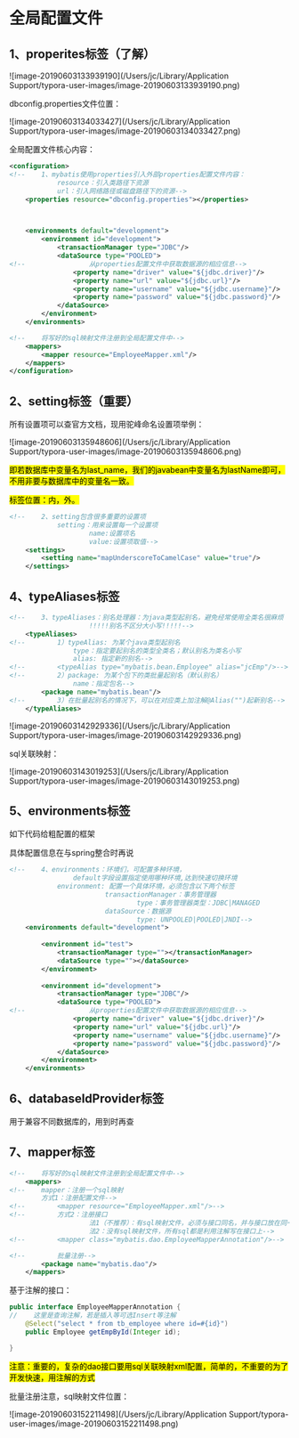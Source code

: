 # 全局配置文件



## 1、properites标签（了解）



![image-20190603133939190](/Users/jc/Library/Application Support/typora-user-images/image-20190603133939190.png)



dbconfig.properties文件位置：

![image-20190603134033427](/Users/jc/Library/Application Support/typora-user-images/image-20190603134033427.png)



全局配置文件核心内容：

```xml
<configuration>
<!--    1、mybatis使用properties引入外部properties配置文件内容：
            resource：引入类路径下资源
            url：引入网络路径或磁盘路径下的资源-->
    <properties resource="dbconfig.properties"></properties>



    <environments default="development">
        <environment id="development">
            <transactionManager type="JDBC"/>
            <dataSource type="POOLED">
<!--                从properties配置文件中获取数据源的相应信息-->
                <property name="driver" value="${jdbc.driver}"/>
                <property name="url" value="${jdbc.url}"/>
                <property name="username" value="${jdbc.username}"/>
                <property name="password" value="${jdbc.password}"/>
            </dataSource>
        </environment>
    </environments>

<!--    将写好的sql映射文件注册到全局配置文件中-->
    <mappers>
        <mapper resource="EmployeeMapper.xml"/>
    </mappers>
</configuration>
```



## 2、setting标签（重要）

所有设置项可以查官方文档，现用驼峰命名设置项举例：

![image-20190603135948606](/Users/jc/Library/Application Support/typora-user-images/image-20190603135948606.png)

<mark>即若数据库中变量名为last_name，我们的javabean中变量名为lastName即可，不用非要与数据库中的变量名一致。</mark>

<mark>标签位置：<configuration>内，<environments>外。</mark>

```xml
<!--    2、setting包含很多重要的设置项
            setting：用来设置每一个设置项
                    name:设置项名
                    value:设置项取值-->
    <settings>
        <setting name="mapUnderscoreToCamelCase" value="true"/>
    </settings>
```



## 4、typeAliases标签



```xml
<!--    3、typeAliases：别名处理器：为java类型起别名，避免经常使用全类名很麻烦
                    !!!!!别名不区分大小写!!!!!-->
    <typeAliases>
<!--        1）typeAlias: 为某个java类型起别名
                type：指定要起别名的类型全类名；默认别名为类名小写
                alias: 指定新的别名-->
<!--        <typeAlias type="mybatis.bean.Employee" alias="jcEmp"/>-->
<!--        2）package: 为某个包下的类批量起别名（默认别名）
                name：指定包名-->
        <package name="mybatis.bean"/>
<!--        3）在批量起别名的情况下，可以在对应类上加注解@Alias("")起新别名-->
    </typeAliases>
```

![image-20190603142929336](/Users/jc/Library/Application Support/typora-user-images/image-20190603142929336.png)

sql关联映射：

![image-20190603143019253](/Users/jc/Library/Application Support/typora-user-images/image-20190603143019253.png)





## 5、environments标签

如下代码给粗配置的框架	

具体配置信息在与spring整合时再说

```xml
<!--    4、environments：环境们，可配置多种环境，
                default字段设置指定使用哪种环境,达到快速切换环境
            environment: 配置一个具体环境，必须包含以下两个标签
                        transactionManager：事务管理器
                                type：事务管理器类型：JDBC|MANAGED
                        dataSource：数据源
                                type: UNPOOLED|POOLED|JNDI-->
    <environments default="development">
        
        <environment id="test">
            <transactionManager type=""></transactionManager>
            <dataSource type=""></dataSource>
        </environment>
        
        <environment id="development">
            <transactionManager type="JDBC"/>
            <dataSource type="POOLED">
<!--                从properties配置文件中获取数据源的相应信息-->
                <property name="driver" value="${jdbc.driver}"/>
                <property name="url" value="${jdbc.url}"/>
                <property name="username" value="${jdbc.username}"/>
                <property name="password" value="${jdbc.password}"/>
            </dataSource>
        </environment>
    </environments>
```



## 6、databaseIdProvider标签

用于兼容不同数据库的，用到时再查



## 7、mapper标签



```xml
<!--    将写好的sql映射文件注册到全局配置文件中-->
    <mappers>
<!--    mapper：注册一个sql映射
        方式1：注册配置文件-->
<!--        <mapper resource="EmployeeMapper.xml"/>-->
<!--        方式2：注册接口
                    法1（不推荐）：有sql映射文件，必须与接口同名，并与接口放在同一目录下
                    法2：没有sql映射文件，所有sql都是利用注解写在接口上-->
<!--        <mapper class="mybatis.dao.EmployeeMapperAnnotation"/>-->

<!--        批量注册-->
        <package name="mybatis.dao"/>
    </mappers>
```



基于注解的接口：

```java
public interface EmployeeMapperAnnotation {
//    这里是查询注解，若是插入等可选Insert等注解
    @Select("select * from tb_employee where id=#{id}")
    public Employee getEmpById(Integer id);

}
```



<mark>注意：重要的，复杂的dao接口要用sql关联映射xml配置，简单的，不重要的为了开发快速，用注解的方式</mark>



批量注册注意，sql映射文件位置：

![image-20190603152211498](/Users/jc/Library/Application Support/typora-user-images/image-20190603152211498.png)

